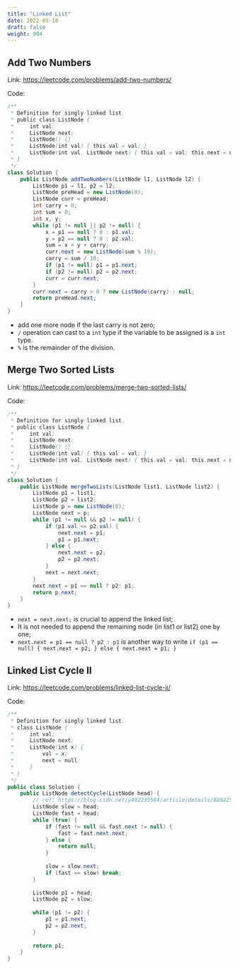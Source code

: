 ```yaml
---
title: "Linked List"
date: 2022-05-18
draft: false
weight: 904
---
```


## Add Two Numbers

Link: https://leetcode.com/problems/add-two-numbers/

Code:

```java
/**
 * Definition for singly-linked list.
 * public class ListNode {
 *     int val;
 *     ListNode next;
 *     ListNode() {}
 *     ListNode(int val) { this.val = val; }
 *     ListNode(int val, ListNode next) { this.val = val; this.next = next; }
 * }
 */
class Solution {
    public ListNode addTwoNumbers(ListNode l1, ListNode l2) {
        ListNode p1 = l1, p2 = l2;
        ListNode preHead = new ListNode(0);
        ListNode curr = preHead;
        int carry = 0;
        int sum = 0;
        int x, y;
        while (p1 != null || p2 != null) {
            x = p1 == null ? 0 : p1.val;
            y = p2 == null ? 0 : p2.val;
            sum = x + y + carry;
            curr.next = new ListNode(sum % 10);
            carry = sum / 10;
            if (p1 != null) p1 = p1.next;
            if (p2 != null) p2 = p2.next;
            curr = curr.next;
        }
        curr.next = carry > 0 ? new ListNode(carry) : null;
        return preHead.next;
    }
}
```

* add one more node if the last carry is not zero;
* `/` operation can cast to a `int` type if the variable to be assigned is a `int` type.
* `%` is the remainder of the division.

## Merge Two Sorted Lists

Link: https://leetcode.com/problems/merge-two-sorted-lists/

Code:

```java
/**
 * Definition for singly-linked list.
 * public class ListNode {
 *     int val;
 *     ListNode next;
 *     ListNode() {}
 *     ListNode(int val) { this.val = val; }
 *     ListNode(int val, ListNode next) { this.val = val; this.next = next; }
 * }
 */
class Solution {
    public ListNode mergeTwoLists(ListNode list1, ListNode list2) {
        ListNode p1 = list1;
        ListNode p2 = list2;
        ListNode p = new ListNode(0);
        ListNode next = p;
        while (p1 != null && p2 != null) {
            if (p1.val <= p2.val) {
                next.next = p1;
                p1 = p1.next;
            } else {
                next.next = p2;
                p2 = p2.next;
            }
            next = next.next;
        }
        next.next = p1 == null ? p2: p1;
        return p.next;
    }
}
```

* `next = next.next;` is crucial to append the linked list;
* It is not needed to append the remaining node (in list1 or list2) one by one;
* `next.next = p1 == null ? p2 : p1` is another way to write `if (p1 == null) { next.next = p2; } else { next.next = p1; }`

## Linked List Cycle II

Link: https://leetcode.com/problems/linked-list-cycle-ii/

Code:

```java
/**
 * Definition for singly-linked list.
 * class ListNode {
 *     int val;
 *     ListNode next;
 *     ListNode(int x) {
 *         val = x;
 *         next = null;
 *     }
 * }
 */
public class Solution {
    public ListNode detectCycle(ListNode head) {
        // ref: https://blog.csdn.net/y492235584/article/details/88042552
        ListNode slow = head;
        ListNode fast = head;
        while (true) {
            if (fast != null && fast.next != null) {
                fast = fast.next.next;
            } else {
                return null;
            }
            
            slow = slow.next;
            if (fast == slow) break;
        }
        
        ListNode p1 = head;
        ListNode p2 = slow;
        
        while (p1 != p2) {
            p1 = p1.next;
            p2 = p2.next;
        }
        
        return p1;
    }
}
```
